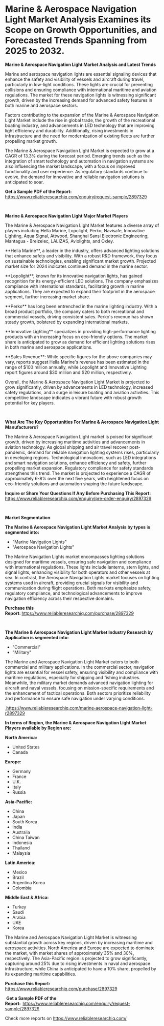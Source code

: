 <p><h1>Marine & Aerospace Navigation Light Market Analysis Examines its Scope on Growth Opportunities, and Forecasted Trends Spanning from 2025 to 2032.</h1></p><p><strong>Marine & Aerospace Navigation Light Market Analysis and Latest Trends</strong></p>
<p><p>Marine and aerospace navigation lights are essential signaling devices that enhance the safety and visibility of vessels and aircraft during travel, particularly in low-light conditions. These lights are crucial for preventing collisions and ensuring compliance with international maritime and aviation regulations. The market for these navigation lights is witnessing significant growth, driven by the increasing demand for advanced safety features in both marine and aerospace sectors.</p><p>Factors contributing to the expansion of the Marine & Aerospace Navigation Light Market include the rise in global trade, the growth of the recreational boating industry, and advancements in LED technology that are improving light efficiency and durability. Additionally, rising investments in infrastructure and the need for modernization of existing fleets are further propelling market growth.</p><p>The Marine & Aerospace Navigation Light Market is expected to grow at a CAGR of 13.3% during the forecast period. Emerging trends such as the integration of smart technology and automation in navigation systems are also influencing the market landscape, with a focus on improved functionality and user experience. As regulatory standards continue to evolve, the demand for innovative and reliable navigation solutions is anticipated to soar.</p></p>
<p><strong>Get a Sample PDF of the Report:&nbsp;</strong> <a href="https://www.reliableresearchiq.com/enquiry/request-sample/2897329?utm_campaign=3453&utm_medium=2&utm_source=Github&utm_content=ia&utm_term=15032025&utm_id=marine-aerospace-navigation-light">https://www.reliableresearchiq.com/enquiry/request-sample/2897329</a></p>
<p>&nbsp;</p>
<p><strong>Marine & Aerospace Navigation Light Major Market Players</strong></p>
<p><p>The Marine & Aerospace Navigation Light Market features a diverse array of players including Hella Marine, Lopolight, Perko, Navisafe, Innovative Lighting, Aqua Signal, Attwood, Shanghai Sansi Electronic Engineering, Mantagua - Breizelec, LALIZAS, Aviolights, and Oxley. </p><p>**Hella Marine**, a leader in the industry, offers advanced lighting solutions that enhance safety and visibility. With a robust R&D framework, they focus on sustainable technologies, enabling significant market growth. Projected market size for 2024 indicates continued demand in the marine sector.</p><p>**Lopolight**, known for its innovative navigation lights, has gained recognition for its energy-efficient LED solutions. The company emphasizes compliance with international standards, facilitating growth in marine applications. They are expected to expand their footprint in the aerospace segment, further increasing market share.</p><p>**Perko** has long been entrenched in the marine lighting industry. With a broad product portfolio, the company caters to both recreational and commercial vessels, driving consistent sales. Perko's revenue has shown steady growth, bolstered by expanding international markets.</p><p>**Innovative Lighting** specializes in providing high-performance lighting products with an increasing focus on eco-friendly options. The market share is anticipated to grow as demand for efficient lighting solutions rises in both marine and aerospace applications.</p><p>**Sales Revenue**: While specific figures for the above companies may vary, reports suggest Hella Marine's revenue has been estimated in the range of $100 million annually, while Lopolight and Innovative Lighting report figures around $30 million and $20 million, respectively.</p><p>Overall, the Marine & Aerospace Navigation Light Market is projected to grow significantly, driven by advancements in LED technology, increased safety regulations, and a surge in leisure boating and aviation activities. This competitive landscape indicates a vibrant future with robust growth potential for key players.</p></p>
<p>&nbsp;</p>
<p><strong>What Are The Key Opportunities For Marine & Aerospace Navigation Light Manufacturers?</strong></p>
<p><p>The Marine & Aerospace Navigation Light market is poised for significant growth, driven by increasing maritime activities and advancements in aviation technology. As global shipping and air travel recover post-pandemic, demand for reliable navigation lighting systems rises, particularly in developing regions. Technological innovations, such as LED integrations and smart navigation solutions, enhance efficiency and safety, further propelling market expansion. Regulatory compliance for safety standards strengthens this trend. The market is projected to experience a CAGR of approximately 6-8% over the next five years, with heightened focus on eco-friendly solutions and automation shaping the future landscape.</p></p>
<p><strong>Inquire or Share Your Questions If Any Before Purchasing This Report:</strong> <a href="https://www.reliableresearchiq.com/enquiry/pre-order-enquiry/2897329?utm_campaign=3453&utm_medium=2&utm_source=Github&utm_content=ia&utm_term=15032025&utm_id=marine-aerospace-navigation-light">https://www.reliableresearchiq.com/enquiry/pre-order-enquiry/2897329</a></p>
<p>&nbsp;</p>
<p><strong>Market Segmentation</strong></p>
<p><strong>The Marine & Aerospace Navigation Light Market Analysis by types is segmented into:</strong></p>
<p><ul><li>"Marine Navigation Lights"</li><li>"Aerospace Navigation Lights"</li></ul></p>
<p><p>The Marine Navigation Lights market encompasses lighting solutions designed for maritime vessels, ensuring safe navigation and compliance with international regulations. These lights include lanterns, stern lights, and signal lights, enhancing visibility for both operators and other vessels at sea. In contrast, the Aerospace Navigation Lights market focuses on lighting systems used in aircraft, providing crucial signals for visibility and communication during flight operations. Both markets emphasize safety, regulatory compliance, and technological advancements to improve navigation efficiency across their respective domains.</p></p>
<p><strong>Purchase this Report:&nbsp;</strong><a href="https://www.reliableresearchiq.com/purchase/2897329?utm_campaign=3453&utm_medium=2&utm_source=Github&utm_content=ia&utm_term=15032025&utm_id=marine-aerospace-navigation-light">https://www.reliableresearchiq.com/purchase/2897329</a></p>
<p>&nbsp;</p>
<p><strong>The Marine & Aerospace Navigation Light Market Industry Research by Application is segmented into:</strong></p>
<p><ul><li>"Commercial"</li><li>"Military"</li></ul></p>
<p><p>The Marine and Aerospace Navigation Light Market caters to both commercial and military applications. In the commercial sector, navigation lights are essential for vessel safety, ensuring visibility and compliance with maritime regulations, especially for shipping and fishing industries. Meanwhile, the military market demands advanced navigation lighting for aircraft and naval vessels, focusing on mission-specific requirements and the enhancement of tactical operations. Both sectors prioritize reliability and performance to ensure safe navigation under varying conditions.</p></p>
<p><a href="https://www.reliableresearchiq.com/marine-aerospace-navigation-light-r2897329?utm_campaign=3453&utm_medium=2&utm_source=Github&utm_content=ia&utm_term=15032025&utm_id=marine-aerospace-navigation-light">&nbsp;https://www.reliableresearchiq.com/marine-aerospace-navigation-light-r2897329</a></p>
<p><strong>In terms of Region, the Marine & Aerospace Navigation Light Market Players available by Region are:</strong></p>
<p>
    <p> <strong> North America: </strong>
        <ul>
            <li>United States</li>
            <li>Canada</li>
        </ul>
        </p> 
    <p> <strong> Europe: </strong>
        <ul>
            <li>Germany</li>
            <li>France</li>
            <li>U.K.</li>
            <li>Italy</li>
            <li>Russia</li>
        </ul>
        </p> 
    <p> <strong> Asia-Pacific: </strong>
        <ul>
            <li>China</li>
            <li>Japan</li>
            <li>South Korea</li>
            <li>India</li>
            <li>Australia</li>
            <li>China Taiwan</li>
            <li>Indonesia</li>
            <li>Thailand</li>
            <li>Malaysia</li>
        </ul>
        </p> 
    <p> <strong> Latin America: </strong>
        <ul>
            <li>Mexico</li>
            <li>Brazil</li>
            <li>Argentina Korea</li>
            <li>Colombia</li>
        </ul>
        </p> 
    <p> <strong> Middle East & Africa: </strong>
        <ul>
            <li>Turkey</li>
            <li>Saudi</li>
            <li>Arabia</li>
            <li>UAE</li>
            <li>Korea</li>
        </ul>
    </p>
    </p>
<p><p>The Marine and Aerospace Navigation Light Market is witnessing substantial growth across key regions, driven by increasing maritime and aerospace activities. North America and Europe are expected to dominate the market, with market shares of approximately 35% and 30%, respectively. The Asia-Pacific region is projected to grow significantly, capturing around 25% due to rising investments in naval and aerospace infrastructure, while China is anticipated to have a 10% share, propelled by its expanding maritime capabilities.</p></p>
<p><strong>Purchase this Report: </strong><a href="https://www.reliableresearchiq.com/purchase/2897329?utm_campaign=3453&utm_medium=2&utm_source=Github&utm_content=ia&utm_term=15032025&utm_id=marine-aerospace-navigation-light">https://www.reliableresearchiq.com/purchase/2897329</a></p>
<p>&nbsp;<strong>Get a Sample PDF of the Report:&nbsp;&nbsp;</strong><a href="https://www.reliableresearchiq.com/enquiry/request-sample/2897329?utm_campaign=3453&utm_medium=2&utm_source=Github&utm_content=ia&utm_term=15032025&utm_id=marine-aerospace-navigation-light">https://www.reliableresearchiq.com/enquiry/request-sample/2897329</a></p>
<p><strong></strong></p>
<p>Check more reports on <a href="https://www.reliableresearchiq.com/?utm_campaign=3453&utm_medium=2&utm_source=Github&utm_content=ia&utm_term=15032025&utm_id=marine-aerospace-navigation-light">https://www.reliableresearchiq.com/</a></p>